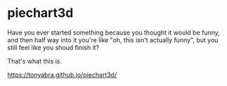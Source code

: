 # piechart3d

Have you ever started something because you thought it would be funny, and then half way into it you're like "oh, this isn't actually funny", but you still feel like you shoud finish it?

That's what this is.

https://tonyabra.github.io/piechart3d/

